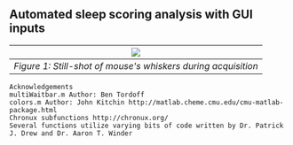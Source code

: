 ## Automated sleep scoring analysis with GUI inputs

| ![](GIU.png) |
|:--:|
| *Figure 1: Still-shot of mouse's whiskers during acquisition* |

    Acknowledgements
    multiWaitbar.m Author: Ben Tordoff
    colors.m Author: John Kitchin http://matlab.cheme.cmu.edu/cmu-matlab-package.html
    Chronux subfunctions http://chronux.org/
    Several functions utilize varying bits of code written by Dr. Patrick J. Drew and Dr. Aaron T. Winder
